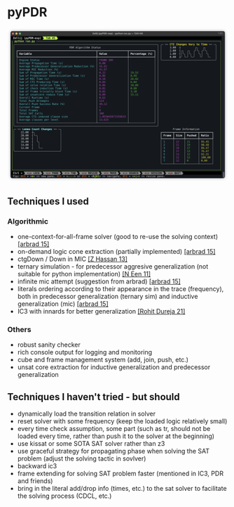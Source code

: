 # pyPDR

![screenshots](figs/iShot_2024-06-02_20.27.51.png)

## Techniques I used

### Algorithmic
- one-context-for-all-frame solver (good to re-use the solving context) [[arbrad 15]](https://github.com/arbrad/IC3ref/issues/4)
- on-demand logic cone extraction (partially implemented) [[arbrad 15]](https://github.com/arbrad/IC3ref/issues/4)
- ctgDown / Down in MIC [[Z Hassan 13]](https://www.cs.utexas.edu/users/hunt/FMCAD/FMCAD13/papers/85-Better-Generalization-IC3.pdf)
- ternary simulation - for predecessor aggresive generalization (not suitable for python implementation) [[N Een 11]](http://een.se/niklas/eff_impl_pdr.pdf)
- infinite mic attempt (suggestion from arbrad) [[arbrad 15]](https://github.com/arbrad/IC3ref/pull/6)
- literals ordering according to their appearance in the trace (frequency), both in predecessor generalization (ternary sim) and inductive generalization (mic) [[arbrad 15]](https://github.com/arbrad/IC3ref/blob/master/IC3.cpp)
- IC3 with innards for better generalization [[Rohit Dureja 21]](https://ieeexplore.ieee.org/document/9617709)

### Others
- robust sanity checker
- rich console output for logging and monitoring
- cube and frame management system (add, join, push, etc.)
- unsat core extraction for inductive generalization and predecessor generalization


## Techniques I haven't tried - but should

- dynamically load the transition relation in solver
- reset solver with some frequency (keep the loaded logic relatively small)
- every time check assumption, some part (such as tr, should not be loaded every time, rather than push it to the solver at the beginning)
- use kissat or some SOTA SAT solver rather than z3
- use graceful strategy for propagating phase when solving the SAT problem (adjust the solving tactic in sovlver)
- backward ic3
- frame extending for solving SAT problem faster (mentioned in IC3, PDR and friends)
- bring in the literal add/drop info (times, etc.) to the sat solver to facilitate the solving process (CDCL, etc.)
